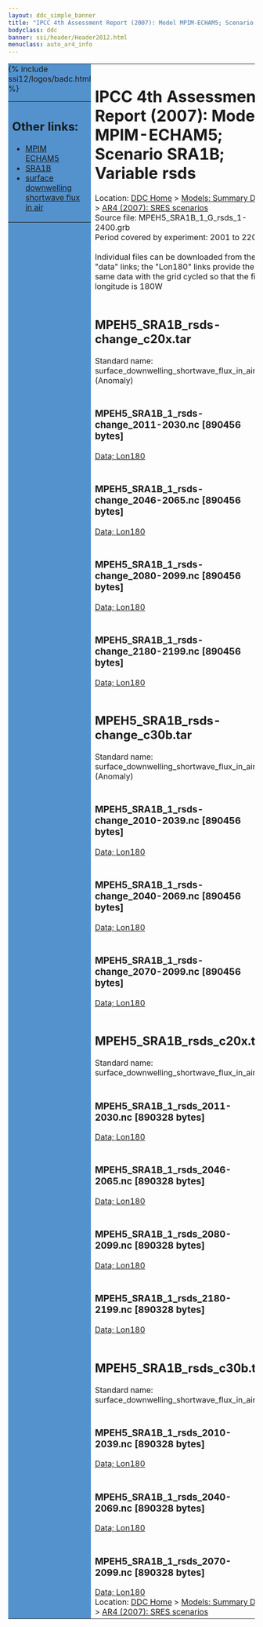 ```yaml
---
layout: ddc_simple_banner
title: "IPCC 4th Assessment Report (2007): Model MPIM-ECHAM5; Scenario SRA1B; Variable rsds"
bodyclass: ddc
banner: ssi/header/Header2012.html
menuclass: auto_ar4_info
---
```



<table width="100%" border="0" cellspacing="0" cellpadding="0" style="border-collapse: collapse;">
<tr style="margin:0;padding:0;border:0;">
<td style="margin:0;padding:0;border:0;height:1pt;width:150pt;background:#5492CD;" valign="top" >

<div id="lh-col2" class="auto_ar4_info">
<table class="menumain" bgcolor="#5492CD" cellspacing="0" width="100%" border="0">
<tr><td>
<h2> Other links:</h2>
<ul>
<li><a href="/auto/ar4/model-MPIM-ECHAM5.html">MPIM<br/>ECHAM5</a></li>
<li><a href="/auto/ar4/scenario-SRA1B.html">SRA1B</a></li>
<li><a href="/auto/ar4/var-surface_downwelling_shortwave_flux_in_air.html">surface downwelling<br/> shortwave flux in air</a></li>
</ul>
</td></tr>
{% include ssi12/logos/badc.html %}
</table>
</div>
</td>
<td><h1>IPCC 4th Assessment Report (2007): Model MPIM-ECHAM5; Scenario SRA1B; Variable rsds</h1>

<!-- Breadcrumb1 -->
<div id="breadcrumb1" align="left">
Location: <a href="/index.html">DDC Home</a> > <a href="/sim/gcm_clim/">Models: Summary Data</a>
> <a href="/sim/gcm_clim/SRES_AR4/index.html">AR4 (2007): SRES scenarios</a>
</div>
<!-- End of Breadcrumb1 -->Source file: MPEH5_SRA1B_1_G_rsds_1-2400.grb
<br/>
Period covered by experiment: 2001 to 2200<br/>
<br/>Individual files can be downloaded from the "data" links; the "Lon180" links provide the same data
         with the grid cycled so that the first longitude is 180W<br/>
<br/><h2>MPEH5_SRA1B_rsds-change_c20x.tar</h2>
Standard name: surface_downwelling_shortwave_flux_in_air (Anomaly)<br>
<br/><h3>MPEH5_SRA1B_1_rsds-change_2011-2030.nc [890456 bytes]</h3>
<a href="/cgi-bin/downl/ar4_nc/rsds/MPEH5_SRA1B_1_rsds-change_2011-2030.nc">Data; </a><a href="/cgi-bin/downl/ar4_nc/rsds/MPEH5_SRA1B_1_rsds-change_2011-2030.cyto180.nc"> Lon180</a><br/>
<br/><h3>MPEH5_SRA1B_1_rsds-change_2046-2065.nc [890456 bytes]</h3>
<a href="/cgi-bin/downl/ar4_nc/rsds/MPEH5_SRA1B_1_rsds-change_2046-2065.nc">Data; </a><a href="/cgi-bin/downl/ar4_nc/rsds/MPEH5_SRA1B_1_rsds-change_2046-2065.cyto180.nc"> Lon180</a><br/>
<br/><h3>MPEH5_SRA1B_1_rsds-change_2080-2099.nc [890456 bytes]</h3>
<a href="/cgi-bin/downl/ar4_nc/rsds/MPEH5_SRA1B_1_rsds-change_2080-2099.nc">Data; </a><a href="/cgi-bin/downl/ar4_nc/rsds/MPEH5_SRA1B_1_rsds-change_2080-2099.cyto180.nc"> Lon180</a><br/>
<br/><h3>MPEH5_SRA1B_1_rsds-change_2180-2199.nc [890456 bytes]</h3>
<a href="/cgi-bin/downl/ar4_nc/rsds/MPEH5_SRA1B_1_rsds-change_2180-2199.nc">Data; </a><a href="/cgi-bin/downl/ar4_nc/rsds/MPEH5_SRA1B_1_rsds-change_2180-2199.cyto180.nc"> Lon180</a><br/>
<br/><h2>MPEH5_SRA1B_rsds-change_c30b.tar</h2>
Standard name: surface_downwelling_shortwave_flux_in_air (Anomaly)<br>
<br/><h3>MPEH5_SRA1B_1_rsds-change_2010-2039.nc [890456 bytes]</h3>
<a href="/cgi-bin/downl/ar4_nc/rsds/MPEH5_SRA1B_1_rsds-change_2010-2039.nc">Data; </a><a href="/cgi-bin/downl/ar4_nc/rsds/MPEH5_SRA1B_1_rsds-change_2010-2039.cyto180.nc"> Lon180</a><br/>
<br/><h3>MPEH5_SRA1B_1_rsds-change_2040-2069.nc [890456 bytes]</h3>
<a href="/cgi-bin/downl/ar4_nc/rsds/MPEH5_SRA1B_1_rsds-change_2040-2069.nc">Data; </a><a href="/cgi-bin/downl/ar4_nc/rsds/MPEH5_SRA1B_1_rsds-change_2040-2069.cyto180.nc"> Lon180</a><br/>
<br/><h3>MPEH5_SRA1B_1_rsds-change_2070-2099.nc [890456 bytes]</h3>
<a href="/cgi-bin/downl/ar4_nc/rsds/MPEH5_SRA1B_1_rsds-change_2070-2099.nc">Data; </a><a href="/cgi-bin/downl/ar4_nc/rsds/MPEH5_SRA1B_1_rsds-change_2070-2099.cyto180.nc"> Lon180</a><br/>
<br/><h2>MPEH5_SRA1B_rsds_c20x.tar</h2>
Standard name: surface_downwelling_shortwave_flux_in_air<br>
<br/><h3>MPEH5_SRA1B_1_rsds_2011-2030.nc [890328 bytes]</h3>
<a href="/cgi-bin/downl/ar4_nc/rsds/MPEH5_SRA1B_1_rsds_2011-2030.nc">Data; </a><a href="/cgi-bin/downl/ar4_nc/rsds/MPEH5_SRA1B_1_rsds_2011-2030.cyto180.nc"> Lon180</a><br/>
<br/><h3>MPEH5_SRA1B_1_rsds_2046-2065.nc [890328 bytes]</h3>
<a href="/cgi-bin/downl/ar4_nc/rsds/MPEH5_SRA1B_1_rsds_2046-2065.nc">Data; </a><a href="/cgi-bin/downl/ar4_nc/rsds/MPEH5_SRA1B_1_rsds_2046-2065.cyto180.nc"> Lon180</a><br/>
<br/><h3>MPEH5_SRA1B_1_rsds_2080-2099.nc [890328 bytes]</h3>
<a href="/cgi-bin/downl/ar4_nc/rsds/MPEH5_SRA1B_1_rsds_2080-2099.nc">Data; </a><a href="/cgi-bin/downl/ar4_nc/rsds/MPEH5_SRA1B_1_rsds_2080-2099.cyto180.nc"> Lon180</a><br/>
<br/><h3>MPEH5_SRA1B_1_rsds_2180-2199.nc [890328 bytes]</h3>
<a href="/cgi-bin/downl/ar4_nc/rsds/MPEH5_SRA1B_1_rsds_2180-2199.nc">Data; </a><a href="/cgi-bin/downl/ar4_nc/rsds/MPEH5_SRA1B_1_rsds_2180-2199.cyto180.nc"> Lon180</a><br/>
<br/><h2>MPEH5_SRA1B_rsds_c30b.tar</h2>
Standard name: surface_downwelling_shortwave_flux_in_air<br>
<br/><h3>MPEH5_SRA1B_1_rsds_2010-2039.nc [890328 bytes]</h3>
<a href="/cgi-bin/downl/ar4_nc/rsds/MPEH5_SRA1B_1_rsds_2010-2039.nc">Data; </a><a href="/cgi-bin/downl/ar4_nc/rsds/MPEH5_SRA1B_1_rsds_2010-2039.cyto180.nc"> Lon180</a><br/>
<br/><h3>MPEH5_SRA1B_1_rsds_2040-2069.nc [890328 bytes]</h3>
<a href="/cgi-bin/downl/ar4_nc/rsds/MPEH5_SRA1B_1_rsds_2040-2069.nc">Data; </a><a href="/cgi-bin/downl/ar4_nc/rsds/MPEH5_SRA1B_1_rsds_2040-2069.cyto180.nc"> Lon180</a><br/>
<br/><h3>MPEH5_SRA1B_1_rsds_2070-2099.nc [890328 bytes]</h3>
<a href="/cgi-bin/downl/ar4_nc/rsds/MPEH5_SRA1B_1_rsds_2070-2099.nc">Data; </a><a href="/cgi-bin/downl/ar4_nc/rsds/MPEH5_SRA1B_1_rsds_2070-2099.cyto180.nc"> Lon180</a><br/>
<!-- Breadcrumb2 -->
<div id="breadcrumb2" align="left">
Location: <a href="/index.html">DDC Home</a> > <a href="/sim/gcm_clim/">Models: Summary Data</a>
> <a href="/sim/gcm_clim/SRES_AR4/index.html">AR4 (2007): SRES scenarios</a>
</div>
<!-- End of Breadcrumb2 --></td></tr></table>

